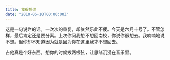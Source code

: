 ```yaml
---
title: 我很想你
date: "2010-06-10T00:00:00Z"
---
```


这是一句说烂的话。一次次的重复，却依然乐此不疲。今天是六月十号了。不管怎样，最后肯定还是要分离。上次你问我想不想回南校，你说你很想去。我喃喃地说不想。但你却不知道因为就是因为你在这里我才不想回去。

吉他真是个好东西。想你的时候拨两根弦，让思绪沉浸在音乐里。